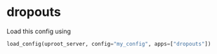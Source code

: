 # dropouts

Load this config using

```python
load_config(uproot_server, config="my_config", apps=["dropouts"])
```
